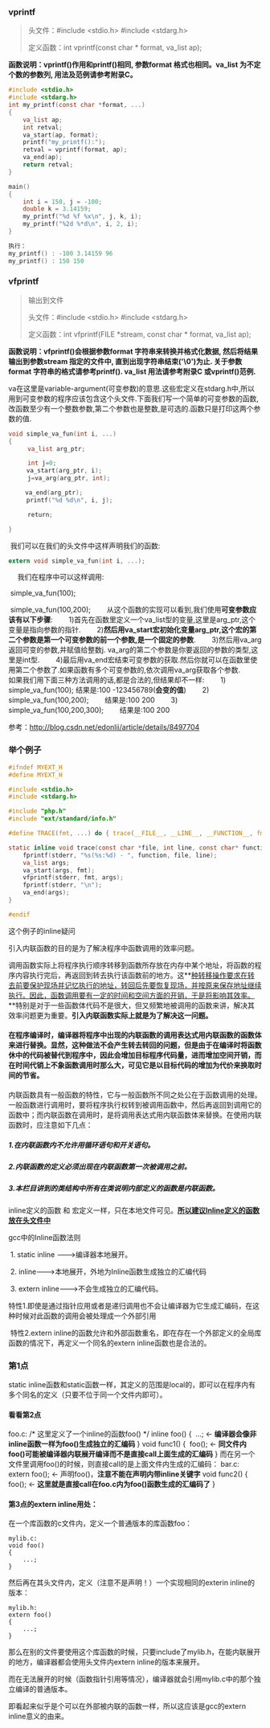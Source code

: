 ### vprintf

> 头文件：#include <stdio.h>    #include <stdarg.h>
>
> 定义函数：int vprintf(const char * format, va_list ap);
>

**函数说明：vprintf()作用和printf()相同, 参数format 格式也相同。va_list 为不定个数的参数列, 用法及范例请参考附录C。**



```c
#include <stdio.h>
#include <stdarg.h>
int my_printf(const char *format, ...)
{
    va_list ap;
    int retval;
    va_start(ap, format);
    printf("my_printf():");
    retval = vprintf(format, ap);
    va_end(ap);
    return retval;
}

main()
{
    int i = 150, j = -100;
    double k = 3.14159;
    my_printf("%d %f %x\n", j, k, i);
    my_printf("%2d %*d\n", i, 2, i);
}

执行：
my_printf() : -100 3.14159 96
my_printf() : 150 150
```



### vfprintf

> 输出到文件
>
> 头文件：#include <stdio.h>    #include <stdarg.h>
>
> 定义函数：int vfprintf(FILE *stream, const char * format, va_list ap);
>

**函数说明：vfprintf()会根据参数format 字符串来转换并格式化数据, 然后将结果输出到参数stream 指定的文件中, 直到出现字符串结束('\0')为止. 关于参数format 字符串的格式请参考printf(). va_list 用法请参考附录C 或vprintf()范例.**



va在这里是variable-argument(可变参数)的意思.这些宏定义在stdarg.h中,所以用到可变参数的程序应该包含这个头文件.下面我们写一个简单的可变参数的函数,改函数至少有一个整数参数,第二个参数也是整数,是可选的.函数只是打印这两个参数的值.



```C
void simple_va_fun(int i, ...) 
{ 
　　  va_list arg_ptr; 

　　  int j=0; 　  　
     va_start(arg_ptr, i); 
　  　j=va_arg(arg_ptr, int); 

　   va_end(arg_ptr); 　  　
     printf("%d %d\n", i, j); 

　  　return; 

}

```


​      我们可以在我们的头文件中这样声明我们的函数:    　

```C
extern void simple_va_fun(int i, ...);
```

　   我们在程序中可以这样调用: 　   

​	simple_va_fun(100);       

​	simple_va_fun(100,200);
　　从这个函数的实现可以看到,我们使用**可变参数应该有以下步骤**: 
　　1)首先在函数里定义一个va_list型的变量,这里是arg_ptr,这个变量是指向参数的指针. 
　　2)**然后用va_start宏初始化变量arg_ptr,这个宏的第二个参数是第一个可变参数的前一个参数,是一个固定的参数**. 
　　3)然后用va_arg返回可变的参数,并赋值给整数j. va_arg的第二个参数是你要返回的参数的类型,这里是int型.
　　4)最后用va_end宏结束可变参数的获取.然后你就可以在函数里使用第二个参数了.如果函数有多个可变参数的,依次调用va_arg获取各个参数.　　    如果我们用下面三种方法调用的话,都是合法的,但结果却不一样: 
　　1) simple_va_fun(100);      结果是:100 -123456789(**会变的值**) 　　2)  simple_va_fun(100,200);　　  结果是:100 200 
　　3)  simple_va_fun(100,200,300);　　  结果是:100 200 



参考：http://blog.csdn.net/edonlii/article/details/8497704



### 举个例子

```c
#ifndef MYEXT_H
#define MYEXT_H

#include <stdio.h>
#include <stdarg.h>

#include "php.h"
#include "ext/standard/info.h"

#define TRACE(fmt, ...) do { trace(__FILE__, __LINE__, __FUNCTION__, fmt, ##__VA_ARGS__); } while (0)

static inline void trace(const char *file, int line, const char* function, const char *fmt, ...) {
    fprintf(stderr, "%s(%s:%d) - ", function, file, line);
    va_list args;
    va_start(args, fmt);
    vfprintf(stderr, fmt, args);
    fprintf(stderr, "\n");
    va_end(args);
}

#endif
```



这个例子的inline疑问



引入内联函数的目的是为了解决程序中函数调用的效率问题。

调用函数实际上将程序执行顺序转移到函数所存放在内存中某个地址，将函数的程序内容执行完后，再返回到转去执行该函数前的地方。这**<u>种转移操作要求在转去前要保护现场并记忆执行的地址，转回后先要恢复现场，并按原来保存地址继续执行。因此，函数调用要有一定的时间和空间方面的开销，于是将影响其效率。</u>**特别是对于一些函数体代码不是很大，但又频繁地被调用的函数来讲，解决其效率问题更为重要。**引入内联函数实际上就是为了解决这一问题。**



#### 在程序编译时，编译器将程序中出现的内联函数的调用表达式用内联函数的函数体来进行替换。显然，这种做法不会产生转去转回的问题，但是由于在编译时将函数休中的代码被替代到程序中，因此会增加目标程序代码量，进而增加空间开销，而在时间代销上不象函数调用时那么大，可见它是以目标代码的增加为代价来换取时间的节省。



内联函数具有一般函数的特性，它与一般函数所不同之处公在于函数调用的处理。一般函数进行调用时，要将程序执行权转到被调用函数中，然后再返回到调用它的函数中；而内联函数在调用时，是将调用表达式用内联函数体来替换。在使用内联函数时，应注意如下几点：

##### 1.在内联函数内不允许用循环语句和开关语句。

##### 2.内联函数的定义必须出现在内联函数第一次被调用之前。

##### 3.本栏目讲到的类结构中所有在类说明内部定义的函数是内联函数。



inline定义的函数 和 宏定义一样，只在本地文件可见。**<u>所以建议Inline定义的函数放在头文件中</u>**

gcc中的Inline函数法则

​    1. static inline --->编译器本地展开。

​    2. inline--->本地展开，外地为Inline函数生成独立的汇编代码

​    3. extern inline--->不会生成独立的汇编代码。

​        特性1.即使是通过指针应用或者是递归调用也不会让编译器为它生成汇编码，在这种时候对此函数的调用会被处理成一个外部引用

​        特性2.extern inline的函数允许和外部函数重名，即在存在一个外部定义的全局库函数的情况下，再定义一个同名的extern inline函数也是合法的。 

### 第1点

static inline函数和static函数一样，其定义的范围是local的，即可以在程序内有多个同名的定义（只要不位于同一个文件内即可）。 

#### 看看第2点

foo.c:
/* 这里定义了一个inline的函数foo() */
inline foo() {
​    ...;   <- **编译器会像非inline函数一样为foo()生成独立的汇编码**
}
void func1() {
​    foo(); <- **同文件内foo()可能被编译器内联展开编译而不是直接call上面生成的汇编码**
}
而在另一个文件里调用foo()的时候，则直接call的是上面文件内生成的汇编码：
bar.c:
extern foo(); <- 声明foo()，**注意不能在声明内带inline关键字**
void func2() {
​    foo();    <- **这里就是直接call在foo.c内为foo()函数生成的汇编码了**
}

#### 第3点的extern inline用处：

在一个库函数的c文件内，定义一个普通版本的库函数foo：

```
mylib.c:
void foo()
{  
	...;
}
```

然后再在其头文件内，定义（注意不是声明！）一个实现相同的exterin inline的版本：

```
mylib.h:
extern foo()
{   
    ...;
}
```

那么在别的文件要使用这个库函数的时候，只要include了mylib.h，在能内联展开的地方，编译器都会使用头文件内extern inline的版本来展开。

而在无法展开的时候（函数指针引用等情况），编译器就会引用mylib.c中的那个独立编译的普通版本。

即看起来似乎是个可以在外部被内联的函数一样，所以这应该是gcc的extern inline意义的由来。